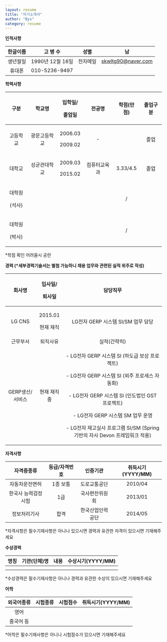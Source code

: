 ```yaml
---
layout: resume
title: "자기소개서"
author: "Bys"
category: resume
---
```


**인적사항**

|한글이름|고 병 수|성별|남|
| :-: | :-: | :-: | :-: |
|생년월일|1990년 12월 16일|전자메일|skwltg90@naver.com|
|휴대폰|010-5236-9497|


**학력사항**

|구분|학교명|<p>입학일/</p><p>졸업일</p>|전공명|학점(만점)|졸업구분|
| :-: | :-: | :-: | :-: | :-: | :-: |
|고등학교|광문고등학교|<p>2006.03</p><p>2009.02</p>|-||졸업|
|대학교|성균관대학교|<p>2009.03</p><p>2015.02</p>|컴퓨터교육과|3.33/4.5|졸업|
|<p>대학원</p><p>(석사)</p>||<p></p><p></p>||/||
|<p>대학원</p><p>(박사)</p>||<p></p><p></p>||/||
\*학점 확인 어려울시 공란


**경력 (\*세부경력기술서는 별첨 가능하니 채용 업무와 관련된 실적 위주로 작성)**

|회사명|<p>입사일/</p><p>퇴사일</p>|담당직무|
| :-: | :-: | :-: |
|LG CNS|<p>2015.01</p><p>현재 재직</p>|LG전자 GERP 시스템 SI/SM 업무 담당|
|근무부서|퇴직사유|실적(간략히)|
|GERP생산/서비스|현재 재직 중|<p>- LG전자 GERP 시스템 SI (하도급 보상 프로젝트)</p><p></p><p>- LG전자 GERP 시스템 SI (외주 프로세스 자동화)</p><p></p><p>- LG전자 GERP 시스템 SI (인도법인 GST 프로젝트)</p><p></p><p>- LG전자 GERP 시스템 SM 업무 운영</p><p></p><p>- LG전자 재고실사 프로그램 SI/SM (Spring 기반의 자사 Devon 프레임워크 적용)</p>|


**자격사항**

|자격증종류|등급/자격번호|인증기관|취득시기(YYYY/MM)|
| :-: | :-: | :-: | :-: |
|자동차운전면허|1종 보통|도로교통공단|2010/04|
|한국사 능력검정시험|1급|국사편찬위원회|2013/01|
|정보처리기사|합격|한국산업인력공단|2014/05|
\*자격사항은 필수기재사항은 아니나 있으시면 경력과 유관한 자격이 있으시면 기재해주세요


**수상경력**

|명칭|기관(단체)명|내용|수상시기(YYYY/MM)|
| :-: | :-: | :-: | :-: |
|||||
|||||
\*수상경력은 필수기재사항은 아니나 경력과 유관한 수상이 있으시면 기재해주세요


**어학**

|외국어종류|시험종류|시험점수|취득시기(YYYY/MM)|
| :-: | :-: | :-: | :-: |
|영어||||
|중국어 등||||
\*어학은 필수기재사항은 아니나 시험점수가 있으시면 기재해주세요
